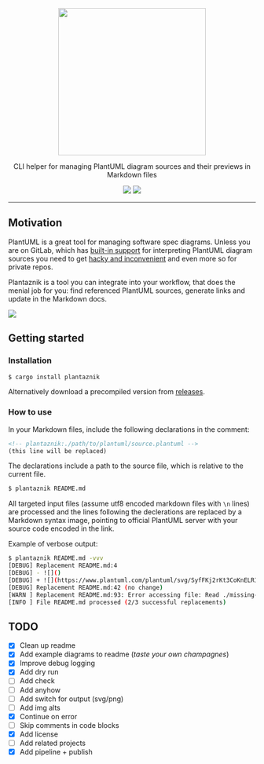 <div align="center">
<img src="https://i.imgur.com/zsSWEnH.png" width="300" />

CLI helper for managing PlantUML diagram sources and their previews in Markdown files


[![](https://flat.badgen.net/github/checks/grissius/plantaznik)](https://github.com/grissius/plantaznik/actions/workflows/test.yaml?query=branch%3Amaster++)
[![](https://flat.badgen.net/crates/v/plantaznik)](https://crates.io/crates/plantaznik)
</div>

---

## Motivation

PlantUML is a great tool for managing software spec diagrams. Unless you are on GitLab, which has [built-in support](https://docs.gitlab.com/ee/administration/integration/plantuml.html) for interpreting PlantUML diagram sources you need to get [hacky and inconvenient](https://stackoverflow.com/a/32771815) and even more so for private repos.

Plantaznik is a tool you can integrate into your workflow, that does the menial job for you: find referenced PlantUML sources, generate links and update in the Markdown docs.

<!-- plantaznik:./docs/flow.plantuml -->
![](https://www.plantuml.com/plantuml/svg/pLDFRu8m5B_tKzHkoRO3hP8jMGZ-szHj1xD4BqkCXqeB8m8bfSx4nNtsFK0PB1uysWFXyNZl_Vwy3ZB3jTd44TBICpm98edJ3kOP9YlfAoq9lah3P8s_4ORZXv3N7Rmeelnqkrqy6mz7qp6D1Qe-Mt2gW11AAI6rs6tzM1PE8vuOlal2jKEPK5x6HCW3pUEC-KhH8WtGe5clLkrwAbBQUTU0LiwaW5nhiRpjz_jtZHb_CvSbTXK9gR4esJNdaGE_YgF_d-CHqCQ0LgTf0Z0XUrK8ywlt9xN2LWyFez2J9tzmMREuXBn7UuGyhaLDgWEkud63tJ0Ed4zZqinXBAGGRJJrLCn6ZxE7wUIUfabGTWKEX5pN6u4wQ8dgnjk5DDmtKkU-yqW6MigaORvz2UQ_vB0EnX_PRxVRgggGu1Ymx2jWxRVdjfdisdFp-Z4N0EcyPR7FMXRxOfO5xYu8LXCNrGmlCZP20vc8_Ch_0W00)

## Getting started

### Installation
```sh
$ cargo install plantaznik
```

Alternatively download a precompiled version from [releases](https://github.com/grissius/plantaznik/releases).

### How to use

In your Markdown files, include the following declarations in the comment:
```html
<!-- plantaznik:./path/to/plantuml/source.plantuml -->
(this line will be replaced)
```

The declarations include a path to the source file, which is relative to the current file.

```sh
$ plantaznik README.md
```
All targeted input files (assume utf8 encoded markdown files with `\n` lines) are processed and the lines following the declerations are replaced by a Markdown syntax image, pointing to official PlantUML server with your source code encoded in the link.

Example of verbose output:
```sh
$ plantaznik README.md -vvv
[DEBUG] Replacement README.md:4
[DEBUG] - ![]()
[DEBUG] + ![](https://www.plantuml.com/plantuml/svg/SyfFKj2rKt3CoKnELR1Io4ZDoSa70000)
[DEBUG] Replacement README.md:42 (no change)
[WARN ] Replacement README.md:93: Error accessing file: Read ./missing-diagram.plantuml (caused by: No such file or directory (os error 2))
[INFO ] File README.md processed (2/3 successful replacements)
```

## TODO

 - [x] Clean up readme
 - [x] Add example diagrams to readme (_taste your own champagnes_)
 - [x] Improve debug logging
 - [x] Add dry run
 - [ ] Add check
 - [ ] Add anyhow
 - [ ] Add switch for output (svg/png)
 - [ ] Add img alts
 - [x] Continue on error
 - [ ] Skip comments in code blocks
 - [x] Add license
 - [ ] Add related projects
 - [x] Add pipeline + publish
